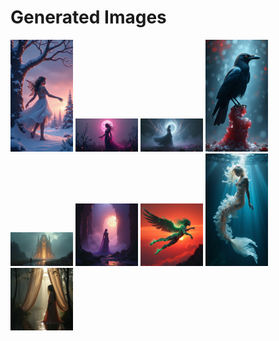 # Generated Images



<img src="2025_07_13_01.png" width="100"/> <img src="2025_07_13_02.png" width="100"/> <img src="2025_07_13_03.png" width="100"/> <img src="2025_07_13_04.png" width="100"/> <img src="2025_07_13_05.png" width="100"/> <img src="2025_07_13_06.png" width="100"/> <img src="2025_07_13_07.png" width="100"/> <img src="2025_07_13_08.png" width="100"/> <img src="2025_07_13_09.png" width="100"/>